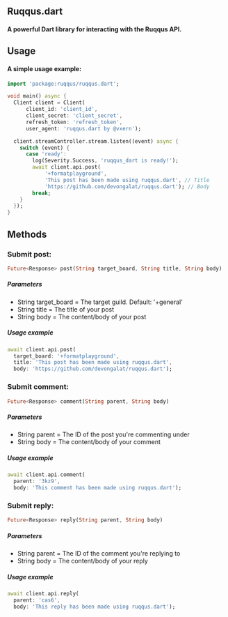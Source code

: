 ## Ruqqus.dart
#### A powerful Dart library for interacting with the Ruqqus API.

## Usage

#### A simple usage example:

```dart
import 'package:ruqqus/ruqqus.dart';

void main() async {
  Client client = Client(
      client_id: 'client_id',
      client_secret: 'client_secret',
      refresh_token: 'refresh_token',
      user_agent: 'ruqqus.dart by @vxern');

  client.streamController.stream.listen((event) async {
    switch (event) {
      case 'ready':
        log(Severity.Success, 'ruqqus_dart is ready!');
        await client.api.post(
            '+formatplayground',
            'This post has been made using ruqqus.dart', // Title
            'https://github.com/devongalat/ruqqus.dart'); // Body
        break;
    }
  });
}
```

## Methods

### Submit post:
```dart
Future<Response> post(String target_board, String title, String body)
```
##### Parameters
- String target_board = The target guild. Default: '+general'
- String title = The title of your post
- String body = The content/body of your post

##### Usage example
```dart
await client.api.post(
  target_board: '+formatplayground',
  title: 'This post has been made using ruqqus.dart',
  body: 'https://github.com/devongalat/ruqqus.dart');
```

### Submit comment:
```dart
Future<Response> comment(String parent, String body)
```
##### Parameters
- String parent = The ID of the post you're commenting under
- String body = The content/body of your comment

##### Usage example
```dart
await client.api.comment(
  parent: '3kz9',
  body: 'This comment has been made using ruqqus.dart');
```

### Submit reply:
```dart
Future<Response> reply(String parent, String body)
```
##### Parameters
- String parent = The ID of the comment you're replying to
- String body = The content/body of your reply

##### Usage example
```dart
await client.api.reply(
  parent: 'cas6',
  body: 'This reply has been made using ruqqus.dart');
```
